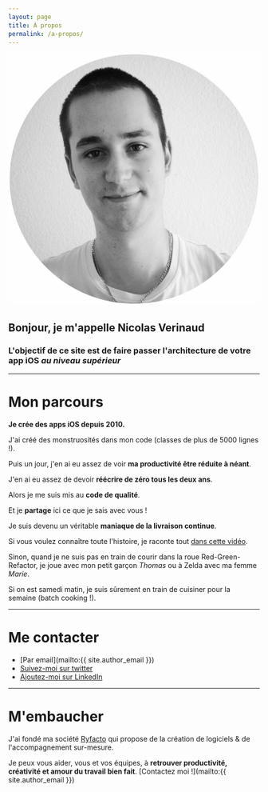```yaml
---
layout: page
title: À propos
permalink: /a-propos/
---
```


<p class="about">
  <img class="left" src="/images/2019/05/Photo-metropolis-rounded.jpg" alt="photo-de-nicolas-verinaud" />
</p>

## Bonjour, je m'appelle Nicolas Verinaud

<h3>L'objectif de ce site est de faire passer l'architecture de votre app iOS <em>au niveau supérieur</em></h3>

<p class="clear space-top-1"></p>

---

<p class="space-top-1"></p>

# Mon parcours

__Je crée des apps iOS depuis 2010.__

J'ai créé des monstruosités dans mon code (classes de plus de 5000 lignes !).

Puis un jour, j'en ai eu assez de voir __ma productivité être réduite à néant__.

J'en ai eu assez de devoir __réécrire de zéro tous les deux ans__.

Alors je me suis mis au __code de qualité__.

Et je __partage__ ici ce que je sais avec vous !

Je suis devenu un véritable __maniaque de la livraison continue__.

Si vous voulez connaître toute l'histoire, je raconte tout [dans cette vidéo](https://youtu.be/NwL3N5vV-qw).

Sinon, quand je ne suis pas en train de courir dans la roue Red-Green-Refactor, je joue avec mon petit garçon _Thomas_ ou à Zelda avec ma femme _Marie_.

Si on est samedi matin, je suis sûrement en train de cuisiner pour la semaine (batch cooking !).

<p class="space-top-1"></p>

---

<p class="space-top-1"></p>

# Me contacter

* [Par email](mailto:{{ site.author_email }})
* [Suivez-moi sur twitter](https://www.twitter.com/nverinaud)
* [Ajoutez-moi sur LinkedIn](https://www.linkedin.com/in/nicolas-verinaud-7829881a/)

<p class="space-top-1"></p>

---

<p class="space-top-1"></p>

# M'embaucher

J'ai fondé ma société [Ryfacto](https://www.ryfacto.fr) qui propose de la création de logiciels & de l'accompagnement sur-mesure.

Je peux vous aider, vous et vos équipes, à __retrouver productivité, créativité et amour du travail bien fait__. [Contactez moi !](mailto:{{ site.author_email }})
